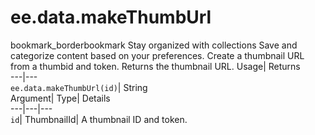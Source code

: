  
#  ee.data.makeThumbUrl 
bookmark_borderbookmark Stay organized with collections  Save and categorize content based on your preferences.
Create a thumbnail URL from a thumbid and token. 
Returns the thumbnail URL.
Usage| Returns  
---|---  
`ee.data.makeThumbUrl(id)`| String  
Argument| Type| Details  
---|---|---  
`id`| ThumbnailId| A thumbnail ID and token.  
